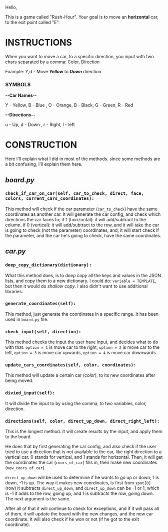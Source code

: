 Hello,

This is a game called "Rush-Hour".
Your goal is to move an **horizontal** car, to the exit point called "E".

# INSTRUCTIONS
When you want to move a car, to a specific direction, 
you input with two chars separated by a comma: Color, Direction

Example: Y,d - Move **_Yellow_** to **_Down_** direction.

### SYMBOLS
--**Car Names**--

Y - Yellow, B - Blue , O - Orange, B - Black, G - Green, R - Red

**--Directions--**

u - Up, d - Down , r - Right, l - left



# CONSTRUCTION
Here I'll explain what I did in most of the methods.
since some methods are a bit confusing, I'll explain them here.

## _board.py_

### `check_if_car_on_car(self, car_to_check, direct, face, colors, current_cars_coordinates):`
This method will check if the car parameter (`car_to_check`) have the same coordinates as another car.
It will generate the car config, and check which directions the car faces to;
if 1 (horizontal): it will add/subtract to the column.
if 0 (vertical): it will add/subtract to the row,
and it will take the car is going to check (not the parameter) coordinates,
and, it will start check if the parameter, and the car he's going to check, have the same coordinates.



## _car.py_

### `deep_copy_dictionary(dictionary):`
What this method does, is to _deep copy_ all the keys and values in the JSON lists,
and copy them to a new dictionary.
I could do: `variable = TEMPLATE`, but then it would do _shallow copy_.
I also didn't want to use additional libraries.


### `generate_coordinates(self):`

This method, just generate the coordinates in a specific range.
It has been used in `board.py` file.

### `check_input(self, direction):`
This method checks the input the user have input, and decides what to do with that.
`option = 1` is move car to the right,
`option = 2` is move car to the left,
`option = 3` is move car upwards,
`option = 4` is move car downwards.

### `update_cars_coordinates(self, color, coordinates):`
This method will update a certain car (_color_), to its new coordinates
after being moved.

### `divied_input(self):`
It will divide the input to by using the comma, to two variables, color, direction.

### `directions(self, color, direct_up_down, direct_right_left):`
This is the longest method.
It will create results by the input, and apply them to the board.

He does that by first generating the car config, and also check if the user tried
to use a direction that is not available to the car, like right direction to a vertical car.
0 stands for vertical, and 1 stands for horizontal. 
Then, it will get the coordinates the car (`coors_of_car`) fills in, then make new coordinates (`new_coors_of_car`)

`direct_up_down` will be used to determine if he wants to go up or down; 1 is down, -1 is up.
The way it makes new coordinates, is first from `spot[0]` (row) it subtracts `direct_up_down`,
and `direct_up_down` can be -1 or 1, which is -1 it adds to the row, going up, and 1 is subtracts
the row, going down. The next argument is the same.

After all of that it will continue to check for exceptions, and if it will pass all of them, 
it will update the board with the new changes, and the new car coordinate.
It will also check if he won or not (if he got to the exit coordinate).
